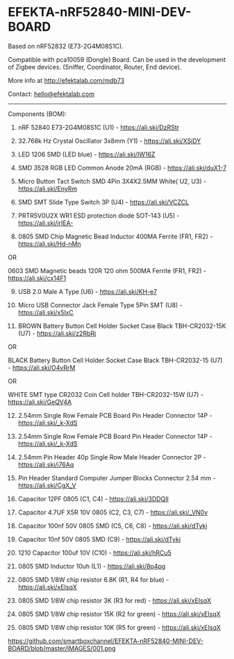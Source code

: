 # EFEKTA-nRF52840-MINI-DEV-BOARD

Based on nRF52832 (E73-2G4M08S1C).

Compatible with pca10059 (Dongle) Board. Can be used in the development of Zigbee devices. (Sniffer, Coordinator, Router, End device).

More info at http://efektalab.com/mdb73

Contact: hello@efektalab.com

---

Components (BOM):

1. nRF 52840 E73-2G4M08S1C (U1) - https://ali.ski/DzRStr

2. 32.768k Hz Crystal Oscillator 3x8mm (Y1) - https://ali.ski/XSjDY

3. LED 1206 SMD (LED blue) - https://ali.ski/IW16Z 

4. SMD 3528 RGB LED Common Anode 20mA (RGB) - https://ali.ski/duX1-7

5. Micro Button Tact Switch SMD 4Pin 3X4X2.5MM White( U2, U3) - https://ali.ski/EnyRm

6. SMD SMT Slide Type Switch 3P (U4) - https://ali.ski/VCZCL

7. PRTR5V0U2X WR1 ESD protection diode SOT-143 (U5) - https://ali.ski/irIEA-

8. 0805 SMD Chip Magnetic Bead Inductor 400MA Ferrite (FR1, FR2) -  https://ali.ski/Hd-nMn

OR

0603 SMD Magnetic beads 120R 120 ohm 500MA Ferrite (FR1, FR2) -  https://ali.ski/cx14F1

9. USB 2.0 Male A Type (U6) - https://ali.ski/KH-e7

10. Micro USB Connector Jack Female Type 5Pin SMT (U8) - https://ali.ski/x5lxC

10. BROWN Battery Button Cell Holder Socket Case Black TBH-CR2032-15K (U7) - https://ali.ski/z2RbRj

OR

BLACK Battery Button Cell Holder Socket Case Black TBH-CR2032-15 (U7) - https://ali.ski/O4vRrM

OR

WHITE SMT type CR2032 Coin Cell holder TBH-CR2032-15W (U7) - https://ali.ski/GeQV4A

12. 2.54mm Single Row Female PCB Board Pin Header Connector 14P - https://ali.ski/_k-XdS

13. 2.54mm Single Row Female PCB Board Pin Header Connector 14P - https://ali.ski/_k-XdS

14. 2.54mm Pin Header 40p Single Row Male Header Connector 2P - https://ali.ski/i76Aq

15. Pin Header Standard Computer Jumper Blocks Connector 2.54 mm - https://ali.ski/CgX_V

16. Capacitor 12PF 0805 (C1, C4) - https://ali.ski/3DDQIl

17. Capacitor 4.7UF X5R 10V 0805 (C2, C3, C7) - https://ali.ski/_VN0v

18. Capacitor 100nf 50V 0805 SMD (C5, C6, C8)  - https://ali.ski/dTykj

19. Capacitor 10nf 50V 0805 SMD (C9)  - https://ali.ski/dTykj

20. 1210 Capacitor 100uf 10V (C10) - https://ali.ski/hRCu5

21. 0805 SMD Inductor 10uh (L1) - https://ali.ski/8p4pg

22. 0805 SMD 1/8W chip resistor 6.8K (R1, R4  for blue) - https://ali.ski/xEIsqX

23. 0805 SMD 1/8W chip resistor 3K (R3  for red) - https://ali.ski/xEIsqX

24. 0805 SMD 1/8W chip resistor 15K (R2  for green) - https://ali.ski/xEIsqX

25. 0805 SMD 1/8W chip resistor 10K (R5  for green) - https://ali.ski/xEIsqX
 



https://github.com/smartboxchannel/EFEKTA-nRF52840-MINI-DEV-BOARD/blob/master/IMAGES/001.png


